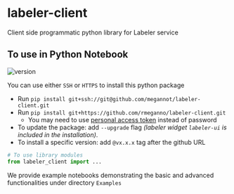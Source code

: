 # labeler-client
Client side programmatic python library for Labeler service
## To use in Python Notebook
![version](https://img.shields.io/badge/labeler--client%20latest-v1.0.3-blue)

You can use either `SSH` or `HTTPS` to install this python package
- Run `pip install git+ssh://git@github.com/megannot/labeler-client.git`
- Run `pip install git+https://github.com/rmeganno/labeler-client.git`
  - You may need to use [personal access token](https://docs.github.com/en/authentication/keeping-your-account-and-data-secure/creating-a-personal-access-token) instead of password
- To update the package: add `--upgrade` flag *(labeler widget `labeler-ui` is included in the installation)*.
- To install a specific version: add `@vx.x.x` tag after the github URL

```python
# To use library modules
from labeler_client import ...
```

We provide example notebooks demonstrating the basic and advanced functionalities under directory `Examples`
